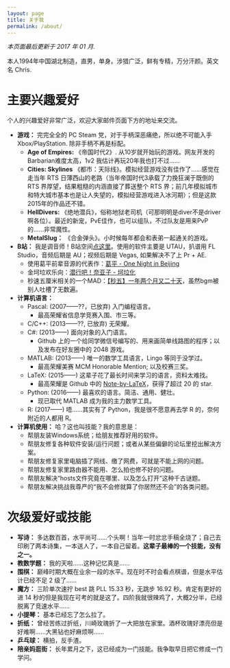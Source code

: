 ```yaml
---
layout: page
title: 关于我
permalink: /about/
---
```


*本页面最后更新于 2017 年 01 月.*

本人1994年中国湖北制造，直男，单身。涉猎广泛，鲜有专精，万分汗颜。英文名 Chris. 

# 主要兴趣爱好

个人的兴趣爱好非常广泛，欢迎大家邮件页面下方的地址来交流。

- **游戏：** 完完全全的 PC Steam 党，对于手柄深恶痛绝，所以绝不可能入手 Xbox/PlayStation. 除非手柄不再是标配。
    + **Age of Empires:** 《帝国时代2》. 从10岁就开始玩的游戏。网友开发的Barbarian难度太高，1v2 我估计再玩20年我也打不过……
    + **Cities: Skylines** 《都市：天际线》。模拟经营游戏没有佳作了……感觉在走当年 RTS 日薄西山的老路（当年帝国时代3承载了力挽狂澜于既倒的 RTS 界厚望，结果粗糙的内涵直接了葬送整个 RTS 界；前几年模拟城市和特大城市基本也是让人失望的，模拟经营游戏进入冰河期）；但是这款2015年的作品还不错。
    + **HellDivers:** 《绝地潜兵》，俗称地狱老司机（可那明明是diver不是driver啊各位）。最近的新宠，PvE佳作，也可以组队，不过队友是用来PvP的……非常魔性。
    + **MetalSlug：** 《合金弹头》。小时候每年都会和表弟一起通关的游戏。
- **B站：** 我是调音师！B站空间[点这里](http://space.bilibili.com/4595187)。使用的软件主要是 UTAU，扒谱用 FL Studio，音频后期是 AU；视频后期是 Vegas, 如果解决不了上 Pr + AE. 
    + 使用葛平前辈音源的代表作：[葛平 - One Night in Beijing](http://www.bilibili.com/video/av2241861/)
    + 金坷垃欢乐向：[潜行吧！奈亚子 - 坷垃化](http://www.bilibili.com/video/av1480330/)
    + 秒速五厘米相关的一个MAD：[【秒五】一年两个月又二十天](http://www.bilibili.com/video/av1643833/)，虽然bgm被别人吐槽了无数遍。
- **计算机语言：** 
    + Pascal: (2007——??，已放弃) 入门编程语言。
        - 最高荣耀省信息学竞赛入围、市三等。
    + C/C++: (2013——??, 已放弃) 无荣耀。
    + C#: (2013——) 面向对象的入门语言。
        - Github 上的一个给同学微信号编写的、用来画简单线路图的程序；以及发布在好友圈中的 2048 游戏。
    + MATLAB: (2013——) 唯一的数学工具语言，Lingo 等同于没学过。
        - 最高荣耀美赛 MCM Honorable Mention; 以及校赛三奖。
    + LaTeX: (2015——) 这辈子花了最长时间来学习的语言，资料太难找。
        - 最高荣耀是 Github 中的 [Note-by-LaTeX](https://github.com/wklchris/Note-by-LaTeX)，获得了超过 20 的 star. 
    + Python: (2016——) 最喜欢的语言。简洁、通用、健壮。
        - 现已取代 MATLAB 成为我的主力数学工具。
    + R: (2017——) 唔……其实有了 Python，我是很不愿意再去学 R 的，奈何附近的人都用 R。
- **计算机使用：** 哈？这也叫技能？我的意思是：
    + 帮朋友装Windows系统；给朋友推荐好用的软件。
    + 帮朋友修复各种软件安装/运行问题；或者从某些偏僻的论坛里挖出解决方案。
    + 帮朋友修复家里电脑插了网线、缴了网费，可就是不能上网的问题。
    + 帮朋友修复家里路由器不能用、怎么拍也修不好的问题。
    + 帮朋友解决“hosts文件究竟在哪里、以及怎么打开”这种千古谜题。
    + 帮朋友解决挑战我尊严的“我不会修就算了你居然还不会”的各类问题。

# 次级爱好或技能

- **写诗：** 多达数百首，水平尚可……个头啊！当年一时忿忿手稿全烧了；自己去印刷了两本诗集，一本送人了，一本自己留着。**这辈子最棒的一个技能，没有之一。**
- **教数学题：** 我的天啦……这种记忆真是……
- **围棋：** 巅峰时期大概在业余一段的水平。现在时不时会看点棋谱，但是水平估计已经不足 2 级了……
- **魔方：** 三阶单次速拧 best 跳 PLL 15.33 秒，无跳步 16.92 秒。肯定有更好的进 14 秒的但是我现在可考的就是这了。四阶我就很辣鸡了，大概2分半，已经脱离了竞速水平……
- **小提琴：** 基本已经忘了怎么拉了。
- **折纸：** 曾经苦练过折纸，川崎玫瑰折了一大把放在家里。酒杯玫瑰好漂亮但是好难啊……大黑钻也好麻烦啊……
- **乒乓球：** 横拍，反手渣。
- **陪亲妈逛街：** 长年累月之下，这已经成为一门技能。我争取早日把它修成一门学问。
